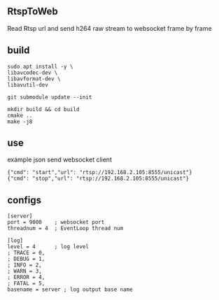 ## RtspToWeb
Read Rtsp url and send h264 raw stream to websocket frame by frame

## build
```
sudo apt install -y \
libavcodec-dev \
libavformat-dev \
libavutil-dev 

git submodule update --init

mkdir build && cd build
cmake ..
make -j8
```

## use
example json send websocket client
```
{"cmd": "start","url": "rtsp://192.168.2.105:8555/unicast"}
{"cmd": "stop","url": "rtsp://192.168.2.105:8555/unicast"}
```

## configs
```
[server]
port = 9000    ; websocket port
threadnum = 4  ; EventLoop thread num

[log]
level = 4      ; log level
; TRACE = 0,
; DEBUG = 1,
; INFO = 2,
; WARN = 3,
; ERROR = 4,
; FATAL = 5,
basename = server ; log output base name
```